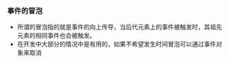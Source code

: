 ### 事件的冒泡

* 所谓的冒泡指的就是事件的向上传导，当后代元素上的事件被触发时，其祖先元素的相同事件也会被触发。
* 在开发中大部分的情况中是有用的，如果不希望发生时间冒泡可以通过事件对象来取消



